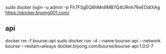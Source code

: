 sudo docker login  -u admin -p Fh7FSgEQ6hMn8MB7Q4URnh76eEDdIXAg https://docker.biyong001.com/

## api
docker rm -f bourse-api
sudo docker run -d --name bourse-api --network bourse --restart=always docker.biyong.com/bourse/bourse-api:1.0.0-7




